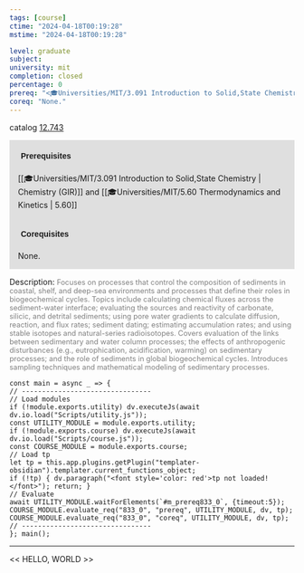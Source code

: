 ```yaml
---
tags: [course]
ctime: "2024-04-18T00:19:28"
mstime: "2024-04-18T00:19:28"

level: graduate
subject: 
university: mit
completion: closed
percentage: 0
prereq: "<🎓Universities/MIT/3.091 Introduction to Solid,State Chemistry> and <🎓Universities/MIT/5.60 Thermodynamics and Kinetics>"
coreq: "None."
---
```


catalog [12.743](http://student.mit.edu/catalog/m12c.html#12.743)

<span style="display: block; padding: 15px; background-color: rgb(100, 100, 100, 0.2);"><font id="m_prereq833_0" style="display: block; font-family: Arial, sans-serif; font-weight: bold; padding: 5px">Prerequisites</font><br><span id="prereq833_0">[[🎓Universities/MIT/3.091 Introduction to Solid,State Chemistry | Chemistry (GIR)]] and [[🎓Universities/MIT/5.60 Thermodynamics and Kinetics | 5.60]]</span></span>
<span style="display: block; padding: 15px; background-color: rgb(100, 100, 100, 0.2);"><font id="m_coreq833_0" style="display: block; font-family: Arial, sans-serif; font-weight: bold; padding: 5px">Corequisites</font><br><span id="coreq833_0">None.</span></span>

<font style="">Description:</font>
<font style="color: grey; font-size: 0.8rem;">Focuses on processes that control the composition of sediments in coastal, shelf, and deep-sea environments and processes that define their roles in biogeochemical cycles. Topics include calculating chemical fluxes across the sediment-water interface; evaluating the sources and reactivity of carbonate, silicic, and detrital sediments; using pore water gradients to calculate diffusion, reaction, and flux rates; sediment dating; estimating accumulation rates; and using stable isotopes and natural-series radioisotopes. Covers evaluation of the links between sedimentary and water column processes; the effects of anthropogenic disturbances (e.g., eutrophication, acidification, warming) on sedimentary processes; and the role of sediments in global biogeochemical cycles. Introduces sampling techniques and mathematical modeling of sedimentary processes.</font>

```dataviewjs
const main = async _ => {
// --------------------------------
// Load modules
if (!module.exports.utility) dv.executeJs(await dv.io.load("Scripts/utility.js"));
const UTILITY_MODULE = module.exports.utility;
if (!module.exports.course) dv.executeJs(await dv.io.load("Scripts/course.js"));
const COURSE_MODULE = module.exports.course;
// Load tp
let tp = this.app.plugins.getPlugin("templater-obsidian").templater.current_functions_object;
if (!tp) { dv.paragraph("<font style='color: red'>tp not loaded!</font>"); return; }
// Evaluate
await UTILITY_MODULE.waitForElements(`#m_prereq833_0`, {timeout:5});
COURSE_MODULE.evaluate_req("833_0", "prereq", UTILITY_MODULE, dv, tp);
COURSE_MODULE.evaluate_req("833_0", "coreq", UTILITY_MODULE, dv, tp);
// --------------------------------
}; main();
```

---

<< HELLO, WORLD >>
